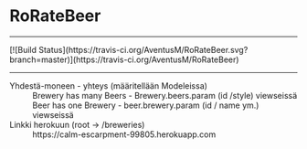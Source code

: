 # RoRateBeer
<hr>
[![Build Status](https://travis-ci.org/AventusM/RoRateBeer.svg?branch=master)](https://travis-ci.org/AventusM/RoRateBeer)
<hr>
<dl>
  <dt>Yhdestä-moneen - yhteys (määritellään Modeleissa)</dt>
  <dd>Brewery has many Beers - Brewery.beers.param (id /style) viewseissä</dd>
  <dd>Beer has one Brewery - beer.brewery.param (id / name ym.) viewseissä</dd>
  <dt>Linkki herokuun (root -> /breweries)</dt>
  <dd>https://calm-escarpment-99805.herokuapp.com</dd>
</dl>